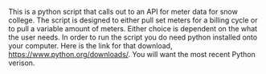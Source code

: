 This is a python script that calls out to an API for meter data for snow college. The script is designed to either pull set meters for a billing cycle
or to pull a variable amount of meters. Either choice is dependent on the what the user needs. 
In order to run the script you do need python installed onto your computer. Here is the link for that download, https://www.python.org/downloads/. You will want the most recent
Python verison. 
